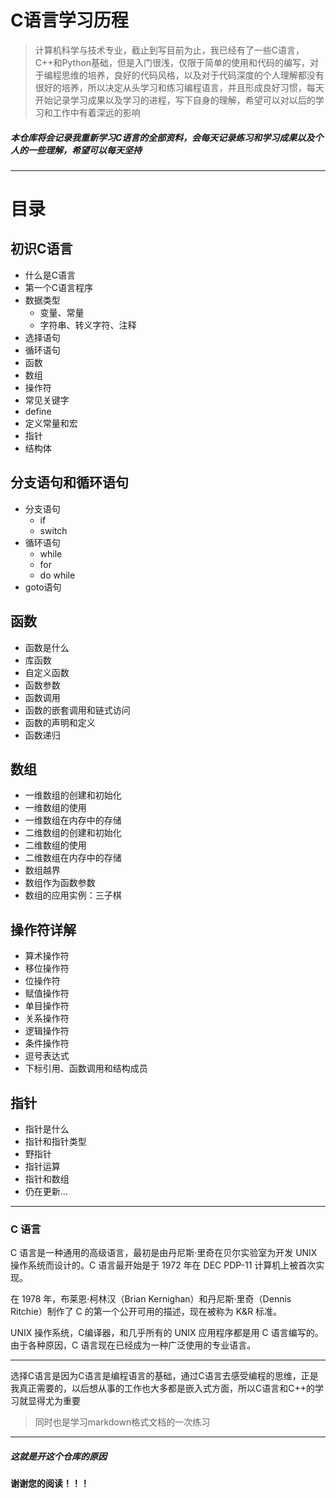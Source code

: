 # C语言学习历程



> 计算机科学与技术专业，截止到写目前为止，我已经有了一些C语言，C++和Python基础，但是入门很浅，仅限于简单的使用和代码的编写，对于编程思维的培养，良好的代码风格，以及对于代码深度的个人理解都没有很好的培养，所以决定从头学习和练习编程语言，并且形成良好习惯，每天开始记录学习成果以及学习的进程，写下自身的理解，希望可以对以后的学习和工作中有着深远的影响

##### 本仓库将会记录我重新学习C语言的全部资料，会每天记录练习和学习成果以及个人的一些理解，希望可以每天坚持

---



# 目录

## 初识C语言

- 什么是C语言
- 第一个C语言程序
- 数据类型
  - 变量、常量
  - 字符串、转义字符、注释
- 选择语句
- 循环语句
- 函数
- 数组
- 操作符
- 常见关键字
- define
- 定义常量和宏
- 指针
- 结构体

## 分支语句和循环语句

- 分支语句
  - if
  - switch
- 循环语句
  - while
  - for
  - do while
- goto语句

## 函数

- 函数是什么
- 库函数
- 自定义函数
- 函数参数
- 函数调用
- 函数的嵌套调用和链式访问
- 函数的声明和定义
- 函数递归

## 数组

- 一维数组的创建和初始化
- 一维数组的使用
- 一维数组在内存中的存储
- 二维数组的创建和初始化
- 二维数组的使用
- 二维数组在内存中的存储
- 数组越界
- 数组作为函数参数
- 数组的应用实例：三子棋

## 操作符详解

- 算术操作符
- 移位操作符
- 位操作符
- 赋值操作符
- 单目操作符
- 关系操作符
- 逻辑操作符
- 条件操作符
- 逗号表达式
- 下标引用、函数调用和结构成员

## 指针

- 指针是什么
- 指针和指针类型
- 野指针
- 指针运算
- 指针和数组
- 仍在更新...

---

### C 语言

C 语言是一种通用的高级语言，最初是由丹尼斯·里奇在贝尔实验室为开发 UNIX 操作系统而设计的。C 语言最开始是于 1972 年在 DEC PDP-11 计算机上被首次实现。

在 1978 年，布莱恩·柯林汉（Brian Kernighan）和丹尼斯·里奇（Dennis Ritchie）制作了 C 的第一个公开可用的描述，现在被称为 K&R 标准。

UNIX 操作系统，C编译器，和几乎所有的 UNIX 应用程序都是用 C 语言编写的。由于各种原因，C 语言现在已经成为一种广泛使用的专业语言。

---

选择C语言是因为C语言是编程语言的基础，通过C语言去感受编程的思维，正是我真正需要的，以后想从事的工作也大多都是嵌入式方面，所以C语言和C++的学习就显得尤为重要

> 同时也是学习markdown格式文档的一次练习

---



##### 这就是开这个仓库的原因

#### 谢谢您的阅读！！！